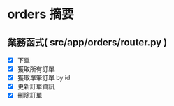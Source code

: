 # orders 摘要

## 業務函式( src/app/orders/router.py )

- [x] 下單
- [x] 獲取所有訂單
- [x] 獲取單筆訂單 by id
- [x] 更新訂單資訊
- [x] 刪除訂單
